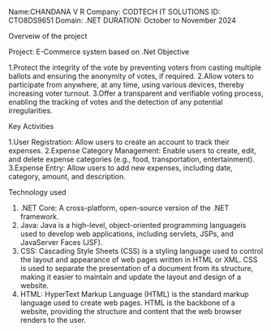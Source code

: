 Name:CHANDANA V R 
Company: CODTECH IT SOLUTIONS 
ID: CTO8DS9651 
Domain: .NET 
DURATION: October to November 2024

Overveiw of the project

Project: E-Commerce system based on .Net Objective

1.Protect the integrity of the vote by preventing voters from casting multiple ballots and ensuring the anonymity of votes, if required.
2.Allow voters to participate from anywhere, at any time, using various devices, thereby increasing voter turnout.
3.Offer a transparent and verifiable voting process, enabling the tracking of votes and the detection of any potential irregularities.

Key Activities

1.User Registration: Allow users to create an account to track their expenses.
2.Expense Category Management: Enable users to create, edit, and delete expense categories (e.g., food, transportation, entertainment).
3.Expense Entry: Allow users to add new expenses, including date, category, amount, and description. 

Technology used

1.  .NET Core: A cross-platform, open-source version of the .NET framework. 
2.  Java: Java is a high-level, object-oriented programming languageis used to develop web applications, including servlets, JSPs, and JavaServer Faces (JSF). 
3.   CSS: Cascading Style Sheets (CSS) is a styling language used to control the layout and appearance of web pages written in HTML or XML. CSS is used to separate the presentation of a document from its structure, 
           making it easier to maintain and update the layout and design of a website. 
4.   HTML: HyperText Markup Language (HTML) is the standard markup language used to create web pages. HTML is the backbone of a website, providing the structure and content that the web browser renders to the user.
